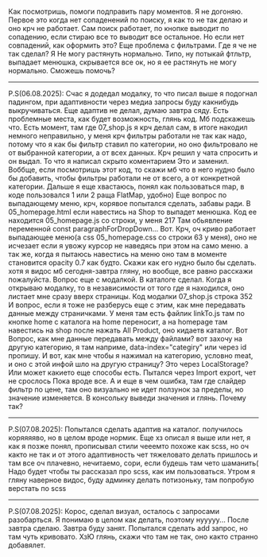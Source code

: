 Как посмотришь, помоги подправить пару моментов. Я не догоняю. Первое это когда нет сопаденений по поиску, я как то не так делаю и оно крч не работает.
Сам поиск работает, по кнопке выводит по сопадению, если стираю все то выводит все остальное. Но если нет совпадений, как оформить это?
Еще проблема с фильтрами. Где я че не так сделал? Я Не могу растянуть нормально. Типо, ну потыкай фтльтр, выпадает менюшка, скрывается все ок, но я ее растянуть не могу
нормально. Сможешь помочь?
__________________________________
P.S(06.08.2025): Счас я додедал модалку, то что писал выше я подогнал падингом, при адаптивности через медиа запросы буду какнибудь выкручиваться. Еще адаптив не делал, думаю завтра сяду.
Есть проблемные места, как будет возможность, глянь код. Мб подскажешь что. Есть момент, там где 07_shop.js я крч делал сам, в итоге накодил немного неправильно, у меня крч фильтры работали
не так как надо, потому что я как бы фильтр ставил по категории, но оно фильтровало не от выбранной категории, а от всех данных. Крч решил у чата спросить и он выдал. То что я написал скрыто коментарием
Это и заменил. Воббще, если посмотришь этот код, то скажи мб что в него нудно было бы добавить, чтобы фильтры работали не от всего, а от конкретной категории.
Дальше я еще хвастаюсь, понял как пользоваться map, в коде пользовался 1 или 2 раща FlatMap, удобно) 
Еще вопрос по выпадающему меню, крч, корявое попытался сделать, забавы ради. В 05_homepage.html если навестись на Shop то выпадет менюшка. Код ее находится 05_homepage.js со строки, у меня 217
Там обьявление переменной const paragraphForDropDown... Вот. Крч, оч криво работает выпадающее меню(а css 05_homepage.css со строки 63 у меня), оно не исчезает если я увожу курсор не наведясь при этом 
на само меню. а так же, когда я пытаюсь навестись на меню оно там в моменте становится opacity 0.7 как будто. Скажи как его нудно было бы сделать. хотя я видос мб сегодня-завтра гляну, но вообще, все равно
расскажи пожалуйста. Вопрос еще с модалкой. В каталоге сделал. Когда я открываю модалку, то в независимости от того где я находился, оно листает мне сразу вверх страницы. Код модалки 07_shop.js строка 352
И вопрос, если я тоже не разберусь еще с этим, как мне передавать данные между страничками. У меня там есть файлик linkTo.js там по кнопке home с каталога на home переносит, а на homepage там навестись на shop
после нажать All Product, оно кидаетв  каталог. Вот Вопрос, как мне данные передавать между файлами? вот захочу на другую категорию, я там наприме, data-index="categiry" или через id пропишу. 
И вот, как мне чтобы я нажимал на категорию, условно meat, и оно с этой инфой шло на другую страницу? Это через LocalStorage? Или может какието еще способы есть. Пытался через Import export, чет не срослось
Пока вроде все. А и еще в чем ошибка, там где слайдер фильтр по цене, там оно визуально не идет ползунок за пределы, но значение изменяется. В консольку выведи значения и глянь. Почему так?
__________________________________
P.S(07.08.2025): Попытался сделать адаптив на каталог. получилось коряяяяво, но в целом вроде нормик. Еще хз описал я выше или нет, я как я позже понял, прописывал стили чееемто похоже как scss,
но оч както не так и от этого адаптивность чет тяжеловато делать пришлось и там все оч плачевно, нечитаемо, сори, если будешь там чето шаманить( Надо будет чтобы ты рассказал про scss, как им пользоваться.
Утром я гляну наверное видос, буду админку делать потизоньку, там попробую верстать по scss
__________________________________
P.S(07.08.2025): Корос, сделал  визуал, осталось с запросами разобарться. Я понимаю в целом как делать, поэтому нууууу... После завтра сделаю. Завтра буду занят. Попытался сделать add запрос, но там чуть кривовато.
ХзЮ глянь, скажи что там не так, оно както странно добавялет.
